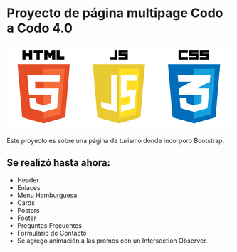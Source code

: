 # Proyecto de página multipage Codo a Codo 4.0

![HTML5 CSS3 JavaScript](./assets/images-README/Trinidad.png)



Este proyecto es sobre una página de turismo donde incorporo Bootstrap.

## Se realizó hasta ahora:

* Header
* Enlaces
* Menu Hamburguesa
* Cards
* Posters
* Footer
* Preguntas Frecuentes
* Formulario de Contacto
* Se agregó animación a las promos con un Intersection Observer.


